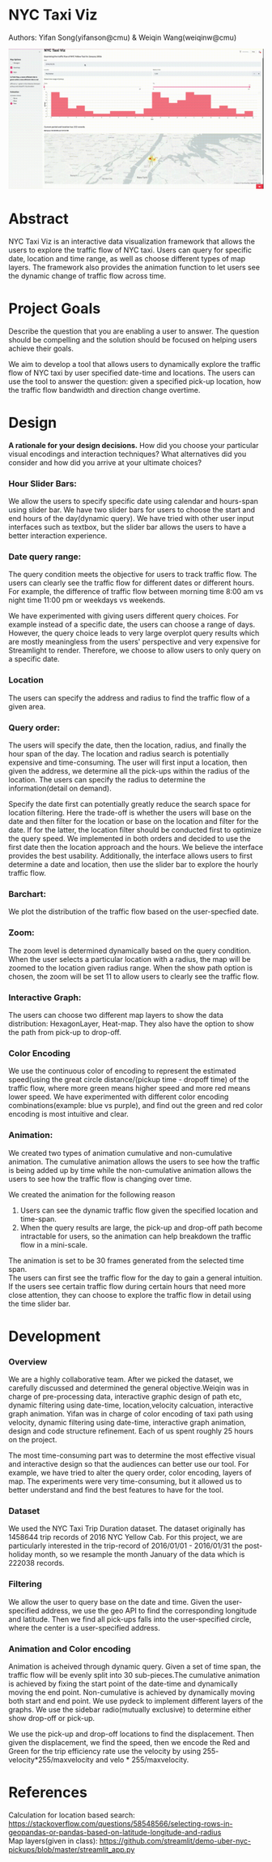 # NYC Taxi Viz 
Authors: 
Yifan Song(yifanson@cmu) & Weiqin Wang(weiqinw@cmu)

![A screenshot of your application. Could be a GIF.](Streamlit.gif)

# Abstract

NYC Taxi Viz is an interactive data visualization framework that allows the users to explore the traffic flow of NYC taxi. Users can query for specific date, location and time range, as well as choose different types of map layers. The framework also provides the animation function to let users see the dynamic change of traffic flow across time.

# Project Goals

Describe the question that you are enabling a user to answer. The question should be compelling and the solution should be focused on helping users achieve their goals. 

We aim to develop a tool that allows users to dynamically explore the traffic flow of NYC taxi by user specified date-time and locations.  The users can use the tool to answer the  question: given a specified pick-up location, how the traffic flow bandwidth and direction change overtime. 

# Design

**A rationale for your design decisions.** How did you choose your particular visual encodings and interaction techniques? What alternatives did you consider and how did you arrive at your ultimate choices?

### Hour Slider Bars:
We allow the users to specify specific date using calendar and hours-span using slider bar. We have two slider bars for users to choose the start and end hours of the day(dynamic query). We have tried with other user input interfaces such as textbox, but the slider bar allows the users to have a better interaction experience.

### Date query range:
The query condition meets the objective for users to track traffic flow. The users can clearly see the traffic flow for different dates or different hours. For example, the difference of traffic flow between morning time 8:00 am vs night time 11:00 pm or weekdays vs weekends. 

We have experimented with giving users different query choices. For example instead of a specific date, the users can choose a range of days. However, the query choice leads to very large overplot query results which are mostly meaningless from the users' perspective and very expensive for Streamlight to render.  Therefore, we choose to allow users to only query on a specific date. 
### Location 
The users can specify the address and radius to find the traffic flow of a given area. 

### Query order:
The users will specify the date, then the location, radius, and finally the hour span of the day. 
The location and radius search is potentially expensive and time-consuming. The user will first input a location, then given the address, we determine all the pick-ups within the radius of the location.  The users can specify the radius to determine the information(detail on demand). 

Specify the date first can potentially greatly reduce the search space for location filtering. Here the trade-off is whether the users will base on the date and then filter for the location or base on the location and filter for the date.  If for the latter,  the location filter should be conducted first to optimize the query speed.  We implemented in both orders and decided to use the first date then the location approach and the hours. We believe the interface provides the best usability. Additionally, the interface allows users to first determine a date and location,  then use the slider bar to explore the hourly traffic flow. 

### Barchart: 
We plot the distribution of the traffic flow based on the user-specfied date. 

### Zoom: 
The zoom level is determined dynamically based on the query condition. When the user selects a particular location with a radius, the map will be zoomed to the location given radius range. When the show path option is chosen, the zoom will be set 11 to allow users to clearly see the traffic flow.


### Interactive Graph: 
The users can choose two different map layers to show the data distribution: HexagonLayer, Heat-map. They also have the option to show the path from pick-up to drop-off. 

### Color Encoding 
We use the continuous color of encoding to represent the estimated speed(using the great circle distance/(pickup time - dropoff time) of the traffic flow, where more green means higher speed and more red means lower speed.  We have experimented with different color encoding combinations(example: blue vs purple), and find out the green and red color encoding is most intuitive and clear. 

### Animation:
We created two types of animation cumulative and non-cumulative animation. The cumulative animation allows the users to see how the traffic is being added up by time while the non-cumulative animation allows the users to see how the traffic flow is changing over time.

We created the animation for the following reason 
1. Users can see the dynamic traffic flow given the specified location and time-span.
2. When the query results are large, the pick-up and drop-off path become intractable for users, so the animation can help breakdown the traffic flow in a mini-scale. 

The animation is set to be 30 frames generated from the selected time span.  
The users can first see the traffic flow for the day to gain a general intuition. If the users see certain traffic flow during certain hours that need more close attention, they can choose to explore the traffic flow in detail using the time slider bar. 

# Development

### Overview 
We are a highly collaborative team. After we picked the dataset, we carefully  discussed  and determined the general objective.Weiqin was in charge of pre-processing data, interactive graphic design of path etc, dynamic filtering using date-time, location,velocity calcuation, interactive graph animation. Yifan was in charge of color encoding of taxi path using velocity, dynamic filtering using date-time,  interactive graph animation, design and code structure refinement. Each of us spent roughly 25 hours on the project. 

The most time-consuming part was to determine the most effective visual and interactive design so that the audiences can better use our tool.  For example, we have tried to alter the query order, color encoding, layers of map. The experiments were very time-consuming, but it allowed us to better understand and find the best features to have for the tool.

### Dataset
We used the NYC Taxi Trip Duration dataset. The dataset originally has 1458644 trip records of 2016 NYC Yellow Cab. For this project, we are particularly interested in the trip-record of 2016/01/01 - 2016/01/31 the post-holiday month, so we resample the month January of the data which is 222038 records.  

### Filtering 
We allow the user to query base on the date and time. Given the user-specified address, we use the geo API to find the corresponding longitude and latitude. Then we find all pick-ups falls into the user-specified circle, where the center is a user-specified address.

### Animation and Color encoding
Animation is acheived through dynamic query. Given a set of time span, the traffic flow will be evenly split into 30 sub-pieces.The cumulative animation is achieved by fixing the start point of the date-time and dynamically moving the end point. Non-cumulative is achieved by dynamically moving both start and end point. We use pydeck to implement different layers of the graphs. We use the sidebar radio(mutually exclusive) to determine either show drop-off or pick-up. 

We use the pick-up and drop-off locations to find the displacement. Then given the displacement, we find the speed, then we encode the Red and Green for the trip efficiency rate use the velocity by using 255- velocity\*255/maxvelocity and velo \* 255/maxvelocity.

# References

Calculation for location based search: https://stackoverflow.com/questions/58548566/selecting-rows-in-geopandas-or-pandas-based-on-latitude-longitude-and-radius  <br />
Map layers(given in class): https://github.com/streamlit/demo-uber-nyc-pickups/blob/master/streamlit_app.py


